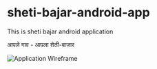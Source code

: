 # sheti-bajar-android-app
This is sheti bajar android application

आपले गाव - आपला शेती-बाजार

![Application Wireframe](https://github.com/swapnilpatil242/sheti-bajar-android-app/blob/master/app_info.jpg)
